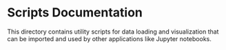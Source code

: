 # Scripts Documentation

This directory contains utility scripts for data loading and visualization that can be imported and used by other applications like Jupyter notebooks.